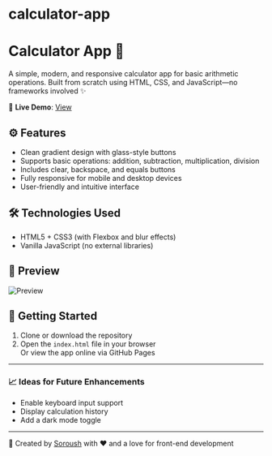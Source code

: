 # calculator-app
# Calculator App 🧮

A simple, modern, and responsive calculator app for basic arithmetic operations. Built from scratch using HTML, CSS, and JavaScript—no frameworks involved ✨

🔗 **Live Demo**: [View](https://soroushx123.github.io/calculator-app/)

## ⚙️ Features
- Clean gradient design with glass-style buttons
- Supports basic operations: addition, subtraction, multiplication, division
- Includes clear, backspace, and equals buttons
- Fully responsive for mobile and desktop devices
- User-friendly and intuitive interface

## 🛠️ Technologies Used
- HTML5 + CSS3 (with Flexbox and blur effects)
- Vanilla JavaScript (no external libraries)

## 📸 Preview
![Preview](./screenshots/demo.png)

## 🚀 Getting Started
1. Clone or download the repository  
2. Open the `index.html` file in your browser  
Or view the app online via GitHub Pages

---

### 📈 Ideas for Future Enhancements
- Enable keyboard input support
- Display calculation history
- Add a dark mode toggle

---

📌 Created by [Soroush](https://github.com/SoroushX123) with ❤️ and a love for front-end development

